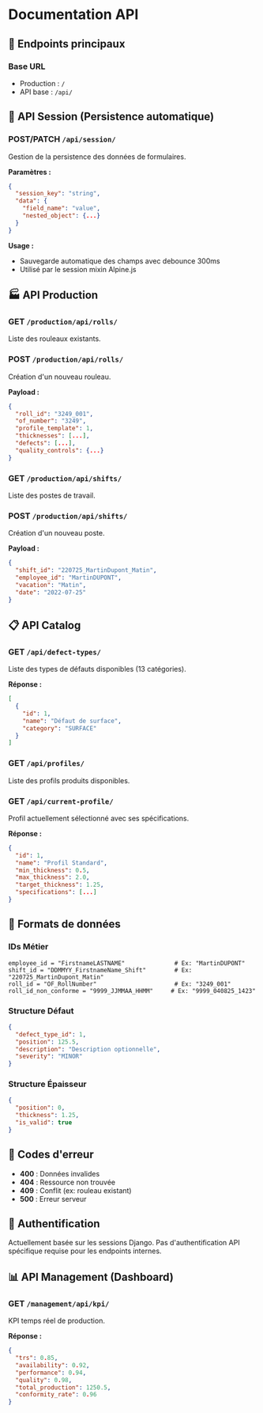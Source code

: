 # Documentation API

## 🔗 Endpoints principaux

### Base URL
- Production : `/`
- API base : `/api/`

## 📡 API Session (Persistence automatique)

### POST/PATCH `/api/session/`
Gestion de la persistence des données de formulaires.

**Paramètres :**
```json
{
  "session_key": "string",
  "data": {
    "field_name": "value",
    "nested_object": {...}
  }
}
```

**Usage :**
- Sauvegarde automatique des champs avec debounce 300ms
- Utilisé par le session mixin Alpine.js

## 🏭 API Production

### GET `/production/api/rolls/`
Liste des rouleaux existants.

### POST `/production/api/rolls/`
Création d'un nouveau rouleau.

**Payload :**
```json
{
  "roll_id": "3249_001",
  "of_number": "3249",
  "profile_template": 1,
  "thicknesses": [...],
  "defects": [...],
  "quality_controls": {...}
}
```

### GET `/production/api/shifts/`
Liste des postes de travail.

### POST `/production/api/shifts/`
Création d'un nouveau poste.

**Payload :**
```json
{
  "shift_id": "220725_MartinDupont_Matin",
  "employee_id": "MartinDUPONT",
  "vacation": "Matin",
  "date": "2022-07-25"
}
```

## 📋 API Catalog

### GET `/api/defect-types/`
Liste des types de défauts disponibles (13 catégories).

**Réponse :**
```json
[
  {
    "id": 1,
    "name": "Défaut de surface",
    "category": "SURFACE"
  }
]
```

### GET `/api/profiles/`
Liste des profils produits disponibles.

### GET `/api/current-profile/`
Profil actuellement sélectionné avec ses spécifications.

**Réponse :**
```json
{
  "id": 1,
  "name": "Profil Standard",
  "min_thickness": 0.5,
  "max_thickness": 2.0,
  "target_thickness": 1.25,
  "specifications": [...]
}
```

## 🔧 Formats de données

### IDs Métier
```
employee_id = "FirstnameLASTNAME"              # Ex: "MartinDUPONT"
shift_id = "DDMMYY_FirstnameName_Shift"        # Ex: "220725_MartinDupont_Matin"
roll_id = "OF_RollNumber"                      # Ex: "3249_001"
roll_id_non_conforme = "9999_JJMMAA_HHMM"     # Ex: "9999_040825_1423"
```

### Structure Défaut
```json
{
  "defect_type_id": 1,
  "position": 125.5,
  "description": "Description optionnelle",
  "severity": "MINOR"
}
```

### Structure Épaisseur
```json
{
  "position": 0,
  "thickness": 1.25,
  "is_valid": true
}
```

## 🚨 Codes d'erreur

- **400** : Données invalides
- **404** : Ressource non trouvée  
- **409** : Conflit (ex: rouleau existant)
- **500** : Erreur serveur

## 🔐 Authentification

Actuellement basée sur les sessions Django. Pas d'authentification API spécifique requise pour les endpoints internes.

## 📊 API Management (Dashboard)

### GET `/management/api/kpi/`
KPI temps réel de production.

**Réponse :**
```json
{
  "trs": 0.85,
  "availability": 0.92,
  "performance": 0.94,
  "quality": 0.98,
  "total_production": 1250.5,
  "conformity_rate": 0.96
}
```